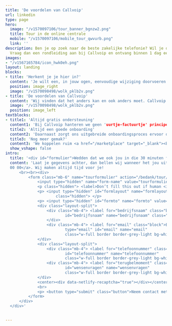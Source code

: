 ```yaml
---
title: 'De voordelen van Callvoip'
url: linkedin
type: page
hero:
  image: "/v1570097106/tour_banner_bgnzw2.png"
  title: Tour in de online centrale
  mobile: "/v1570097106/mobile_tour_qwvurb.png"
  link: ''
description: Ben je op zoek naar de beste zakelijke telefonie? Wil je dit gratis uitproberen?
  Vraag dan een rondleiding aan bij Callvoip en ontvang binnen 1 dag een uitnodiging.
images:
- "/v1567165784/icon_hwk0eh.png"
layout: landing
blocks:
- title: 'Herkent je je hier in?'
  content: 'Je wilt een, in jouw ogen, eenvoudige wijziging doorvoeren in je telefooncentrale en komt er na een kwartier achter dat je dat niet zelf kunt doen. Je moet vervolgens een ticket indienen bij je provider om er vervolgens te worden geconfronteerd met een wachttijd tot wel 48 uur. Wanneer alles uiteindelijk is ingesteld, komt er als klap op de vuurpijl een factuur voor de geleverde "service".<br><br>Deze inefficiëntie en verborgen kosten kunnen frustrerend zijn en de bedrijfsvoering behoorlijk vertragen. “Een rigide telefoonsysteem dat weinig ruimte biedt voor aanpassingen” is dan ook een van de meest gehoorde “klachten” die we horen aan de lijn wanneer bedrijven van plan zijn naar ons over te stappen.<br><br>Het gebrek aan controle en transparantie kan een constante bron van irritatie zijn. Je accepteert het, maar liever zie je het anders. Maar ja, overstappen doe je ook niet snel want dat is zoveel gedoe, nieuw systeem, lastig, liggen we zeker weer een week eruit met de telefonie?'
  position: image_right
  image: "/v1570098498/wolk_pklb2v.png"
- title: 'De voordelen van Callvoip'
  content: 'Wij vinden dat het anders kan en ook anders moet. Callvoip biedt een revolutionair telefoonsysteem dat je volledige vrijheid en controle geeft. In tegenstelling tot veel concurrenten, stelt ons systeem je in staat om zelfstandig en onmiddellijk wijzigingen door te voeren in je belplan. Je hoeft geen tickets in te dienen of te wachten op goedkeuring. Je hebt de touwtjes zelf in handen.'
  image: "/v1570098498/wolk_pklb2v.png"
  position: image_left
textblocks:
- title1: 'Altijd gratis ondersteuning'
  content1: 'Bij Callvoip hanteren we geen 'uurtje-factuurtje' principe. Wanneer je hulp nodig hebt, staat ons team van deskundige medewerkers klaar om je gratis te ondersteunen. Je hebt direct contact met een expert die je helpt, zonder verborgen kosten.'
  title2: 'Altijd een goede onboarding'
  content2: 'Daarnaast zorgt ons uitgebreide onboardingsproces ervoor dat je volledig uitgerust bent om de centrale zelf te beheren en te bedienen. En mocht je toch ergens niet uitkomen, dan zijn wij slechts een telefoontje verwijderd om je persoonlijk te assisteren.'
  title3: 'Nog meer gemak?'
  content3: 'We koppelen ruim <a href="/marketplace" target="_blank"><b>150 CRM pakketten</b></a> aan onze telefonie zodat bij inkomende gesprekken een naam wordt getoond, een klantenkaart kan worden geopend, met 1 klik vanuit het CRM kan worden gebeld en nog veel meer.'
  show_vshape: false
intro:
  title: '<div id="formulier">Wedden dat we ook jou in die 30 minuten fan maken?</div>'
  content: 'Laat je gegevens achter, dan bellen wij wanneer het jou uitkomt. Of bel ons nu meteen: <a href="tel:+31508200000">050 - 820
  00 00</a>. Wij maken altijd tijd voor je!
      <br><br><div>
          <form class="mb-6" name="tourformulier" action="/bedank/tour/" accept-charset="UTF-8" method="POST" data-netlify-recaptcha="true" data-netlify="true">
              <input type="hidden" name="form-name" value="tourformulier" />
              <p class="hidden"> <label>Don’t fill this out if human <input name="bot-field"> </label> </p>
              <p> <input type="hidden" id="formlayout" name="formlayout" value="d-948a1897e5e645e5b41ed33ccdd3d8bb"
                      class="hidden"> </p>
              <p> <input type="hidden" id="formto" name="formto" value="offerte" class="hidden"> </p>
              <div class="layout-split">
                  <div class="mb-4"> <label for="bedrijfsnaam" class="block">Bedrijfsnaam</label> <input type="text"
                          id="bedrijfsnaam" name="bedrijfsnaam" class="w-full border border-grey-light bg-white px-3 py-2 text-base">
                  </div>
                  <div class="mb-4"> <label for="email" class="block">Email <span class="text-red">*</span></label> <input
                          type="email" id="email" name="email"
                          class="w-full border border-grey-light bg-white px-3 py-2 text-base" required=""> </div>
              </div>
              <div class="layout-split">
                  <div class="mb-4"> <label for="telefoonnummer" class="block">Telefoonnummer</label> <input type="text"
                          id="telefoonnummer" name="telefoonnummer"
                          class="w-full border border-grey-light bg-white px-3 py-2 text-base"> </div>
                  <div class="mb-4"> <label for="terugbelmoment" class="block">Wensen of vragen</label> <input type="text"
                          id="wensenvragen" name="wensenvragen"
                          class="w-full border border-grey-light bg-white px-3 py-2 text-base"> </div>
              </div>
              <center><div data-netlify-recaptcha="true"></div></center>
              <br>
              <p> <button type="submit" class="button">Neem contact met mij op</button> </p>
          </form>
      </div>
  </div>'
 

---
```


